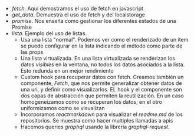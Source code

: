 - _fetch_. Aqui demostramos el uso de fetch en javascript
- *get_data*. Demuestra el uso de fetch y del localstorage
- *promise*. Nos enseña como gestionar los diferentes estados de una Promise
- _lista_. Ejemplo del uso de listas. 
    - Usa una lista "normal". Podemos ver como el renderizado de un item se puede configurar en la lista indicando el método como parte de las props
    - Una lista virtualizada. En una lista virtualizada se renderizan los datos _visibles_ en la ventana, no todos los datos asociados a la lista. Esto redunda en un mejor rendimiento
    - Custom hook para recuperar datos con fetch. Creamos también un componente, _Fetch_, que nos permite generalizar obtener datos de una uri, y definir como visualizarlos. EL hook y el componente son dos capas de abstracción que permiten la reutilización. En un caso homogeneizamos como se recuperan los datos, en el otro uniformizamos como se visualizan
	- Incorporamos _reactmarkdown_ para visualizar el _readme.md_ de los repositorios. Se muestra como hacer multiples llamadas a apis
    - Hacemos queries _graphql_ usando la libreria _graphql-request_.

